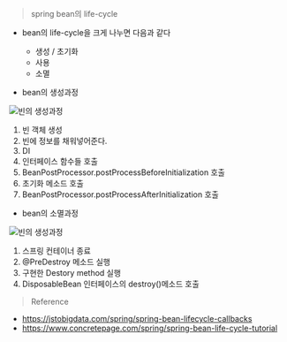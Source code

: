 > spring bean의 life-cycle
* bean의 life-cycle을 크게 나누면 다음과 같다
    * 생성 / 초기화
    * 사용
    * 소멸
  
  
* bean의 생성과정
  
![빈의 생성과정](https://www.concretepage.com/spring/images/spring-bean-life-cycle-tutorial.jpg)
1. 빈 객체 생성
2. 빈에 정보를 채워넣어준다.
3. DI
4. 인터페이스 함수들 호출
5. BeanPostProcessor.postProcessBeforeInitialization 호출
6. 초기화 메소드 호출
7. BeanPostProcessor.postProcessAfterInitialization 호출
  
* bean의 소멸과정
  
![빈의 생성과정](https://jstobigdata.com/wp-content/uploads/2020/01/Spring_bean_destroy-1024x536.png)

1. 스프링 컨테이너 종료
2. @PreDestroy 메소드 실행
3. 구현한 Destory method 실행
4. DisposableBean 인터페이스의 destroy()메소드 호출

> Reference
* https://jstobigdata.com/spring/spring-bean-lifecycle-callbacks
* https://www.concretepage.com/spring/spring-bean-life-cycle-tutorial